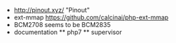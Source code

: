 * http://pinout.xyz/ "Pinout"
* ext-mmap https://github.com/calcinai/php-ext-mmap
* BCM2708 seems to be BCM2835
* documentation
** php7
** supervisor
